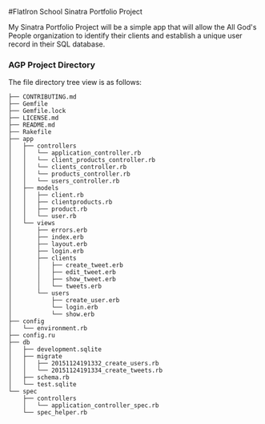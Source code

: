 #FlatIron School Sinatra Portfolio Project

My Sinatra Portfolio Project will be a simple app that will allow the All God's People organization to identify their clients and establish a unique user record in their SQL database.

### AGP Project Directory

The file directory tree view is as follows:

```
├── CONTRIBUTING.md
├── Gemfile
├── Gemfile.lock
├── LICENSE.md
├── README.md
├── Rakefile
├── app
│   ├── controllers
│   │   └── application_controller.rb
│   │   └── client_products_controller.rb
│   │   └── clients_controller.rb
│   │   └── products_controller.rb
│   │   └── users_controller.rb
│   ├── models
│   │   ├── client.rb
│   │   ├── clientproducts.rb
│   │   ├── product.rb
│   │   └── user.rb
│   └── views
│       ├── errors.erb
│       ├── index.erb
│       ├── layout.erb
│       ├── login.erb
│       ├── clients
│       │   ├── create_tweet.erb
│       │   ├── edit_tweet.erb
│       │   ├── show_tweet.erb
│       │   └── tweets.erb
│       └── users
│           ├── create_user.erb
│           └── login.erb
│           └── show.erb
├── config
│   └── environment.rb
├── config.ru
├── db
│   ├── development.sqlite
│   ├── migrate
│   │   ├── 20151124191332_create_users.rb
│   │   └── 20151124191334_create_tweets.rb
│   ├── schema.rb
│   └── test.sqlite
└── spec
    ├── controllers
    │   └── application_controller_spec.rb
    └── spec_helper.rb
```

